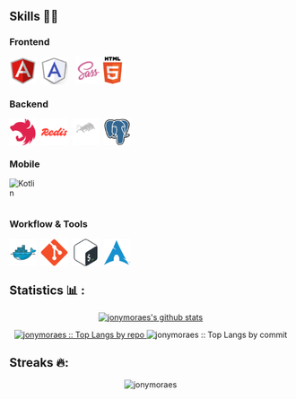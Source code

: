 ## Skills 🧑‍💻

### Frontend

<div style="display: flex; gap: 8px; align-items: center;">
  <img src="https://github.com/jonymoraes/jonymoraes/blob/master/assets/angularjs-original.svg" alt="Angular" title="Angular" width="48" height="48"/>
  <img src="https://github.com/jonymoraes/jonymoraes/blob/master/assets/angularmaterial-original.png" alt="Angular Material" title="Angular Material" width="48" height="48"/>
  <span style="position: relative;">
    <img src="https://github.com/jonymoraes/jonymoraes/blob/master/assets/sass-original.svg?nocache=1" alt="Sass" title="Sass" width="48" height="48" style="transform: translateX(6px);"/>
    <img src="https://github.com/jonymoraes/jonymoraes/blob/master/assets/html-original.svg?nocache=1" alt="HTML" title="HTML" width="48" height="48" style="position: absolute;"/>
  </span>
</div>

### Backend

<div style="display: flex; gap: 8px; align-items: center;">
  <img src="https://github.com/jonymoraes/jonymoraes/blob/master/assets/nestjs-original.svg" alt="Nest.js" title="Nest.js" width="48" height="48"/>
  <img src="https://github.com/jonymoraes/jonymoraes/blob/master/assets/redis-original.svg" alt="Redis" title="Redis" width="48" height="48"/>
  <img src="https://github.com/jonymoraes/jonymoraes/blob/master/assets/bullmq-original.svg" alt="BullMQ" title="BullMQ" width="48" height="48"/>
  <img src="https://github.com/jonymoraes/jonymoraes/blob/master/assets/postgresql-original.svg" alt="PostgreSQL" title="PostgreSQL" width="48" height="48"/>
</div>

### Mobile

<div style="display: flex; gap: 8px; align-items: center;">
  <img src="https://github.com/jonymoraes/jonymoraes/blob/master/assets/kotlin-alt.svg" alt="Kotlin" title="Kotlin" width="48" height="48"/>
</div>

### Workflow & Tools

<div style="display: flex; gap: 8px; align-items: center;">
  <img src="https://github.com/jonymoraes/jonymoraes/blob/master/assets/docker-original.svg" alt="Docker" title="Docker" width="48" height="48"/>
  <img src="https://github.com/jonymoraes/jonymoraes/blob/master/assets/git-original.svg" alt="Git" title="Git" width="48" height="48"/>
  <img src="https://github.com/jonymoraes/jonymoraes/blob/master/assets/bash-original.svg" alt="Bash" title="Bash" width="48" height="48"/>
  <img src="https://github.com/jonymoraes/jonymoraes/blob/master/assets/archlinux-original.svg" alt="Arch Linux" title="Arch Linux" width="48" height="48"/>
</div>

## Statistics 📊 :

<p align="center">
<a href="https://github.com/jonymoraes/github-readme-stats">
<img align="center" src="https://github-readme-stats.vercel.app/api?username=jonymoraes&show_icons=true&include_all_commits=true&theme=gruvbox&hide_border=true" alt="jonymoraes's github stats" />
</p>
<p align="center">
  <a href="https://github.com/jonymoraes/">
  <img width="45%" src="https://github-profile-summary-cards.vercel.app/api/cards/repos-per-language?username=jonymoraes&theme=gruvbox&layout=compact&hide_border=true"
  alt="jonymoraes :: Top Langs by repo" />
  </a>
  <a>
  <img width="45%" src="https://github-profile-summary-cards.vercel.app/api/cards/most-commit-language?username=jonymoraes&theme=gruvbox&layout=compact&hide_border=true"
  alt="jonymoraes :: Top Langs by commit" />
  </a>
</p>

## Streaks 🔥:

<p align="center"><img src="https://github-readme-streak-stats.herokuapp.com/?user=jonymoraes&theme=tokyonight_duo" alt="jonymoraes" /></p>

<br>
